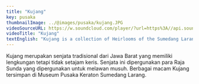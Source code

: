 ```yaml
---
title: "Kujang"
key: pusaka
thumbnailImage: ../@images/pusaka/kujang.JPG
videoSourceURL: https://w.soundcloud.com/player/?url=https%3A//api.soundcloud.com/tracks/1171310236&color=%23ff5500&auto_play=true&hide_related=false&show_comments=true&show_user=true&show_reposts=false&show_teaser=true
videoTitle: "Kujang"
textEnglish: "Kujang is a collection of Heirlooms of the Sumedang Larang Palace of various sizes. A traditional West Javanese sharp weapon that has a curve but is not as sharp as a kris. This weapon is used by the Kings of Sunda which is used to fight the enemy. Various kinds of cleavers are stored in the Sumedang Larang Palace Heritage Museum."
---
```


Kujang merupakan senjata tradisional dari Jawa Barat yang memiliki lengkungan tetapi tidak setajam keris. Senjata ini dipergunakan  para Raja Sunda yang dipergunakan untuk melawan musuh. Berbagai macam Kujang tersimpan di Museum Pusaka Keraton Sumedang Larang.